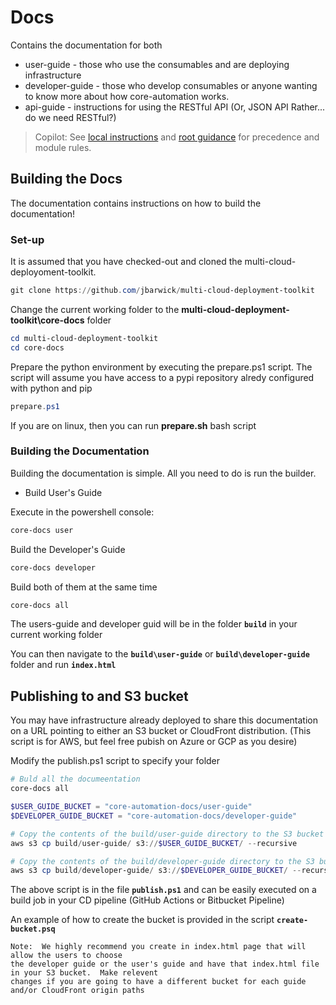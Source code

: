 # Docs

Contains the documentation for both

* user-guide - those who use the consumables and are deploying infrastructure
* developer-guide - those who develop consumables or anyone wanting to know more about how core-automation works.
* api-guide - instructions for using the RESTful API (Or, JSON API Rather... do we need RESTful?)

> Copilot: See [local instructions](.github/copilot-instructions.md) and [root guidance](../../.github/copilot-instructions.md) for precedence and module rules.

## Building the Docs
The documentation contains instructions on how to build the documentation!

### Set-up

It is assumed that you have checked-out and cloned the multi-cloud-deployoment-toolkit.

```ps1
git clone https://github.com/jbarwick/multi-cloud-deployment-toolkit
```

Change the current working folder to the **multi-cloud-deployment-toolkit\core-docs** folder

```ps1
cd multi-cloud-deployment-toolkit
cd core-docs
```

Prepare the python environment by executing the prepare.ps1 script.  The script will assume you have access to a pypi repository alredy configured with python and pip

```ps1
prepare.ps1
```

If you are on linux, then you can run **prepare.sh** bash script

### Building the Documentation

Building the documentation is simple.  All you need to do is run the builder.

* Build User's Guide

Execute in the powershell console:

```ps1
core-docs user
```

Build the Developer's Guide
```ps1
core-docs developer
```

Build both of them at the same time
```ps1
core-docs all
```

The users-guide and developer guid will be in the folder **`build`** in your current working folder

You can then navigate to the **`build\user-guide`** or **`build\developer-guide`** folder and run **`index.html`**

## Publishing to and S3 bucket

You may have infrastructure already deployed to share this documentation on a URL pointing to either an S3 bucket or CloudFront distribution.  (This script is for AWS, but feel free pubish on Azure or GCP as you desire)

Modify the publish.ps1 script to specify your folder

```ps1
# Buld all the documeentation
core-docs all

$USER_GUIDE_BUCKET = "core-automation-docs/user-guide"
$DEVELOPER_GUIDE_BUCKET = "core-automation-docs/developer-guide"

# Copy the contents of the build/user-guide directory to the S3 bucket
aws s3 cp build/user-guide/ s3://$USER_GUIDE_BUCKET/ --recursive

# Copy the contents of the build/developer-guide directory to the S3 bucket
aws s3 cp build/developer-guide/ s3://$DEVELOPER_GUIDE_BUCKET/ --recursive
```

The above script is in the file **`publish.ps1`** and can be easily executed on a build job in your CD pipeline (GitHub Actions or Bitbucket Pipeline)

An example of how to create the bucket is provided in the script **`create-bucket.psq`**

```text
Note:  We highly recommend you create in index.html page that will allow the users to choose
the developer guide or the user's guide and have that index.html file in your S3 bucket.  Make relevent
changes if you are going to have a different bucket for each guide and/or CloudFront origin paths
```
